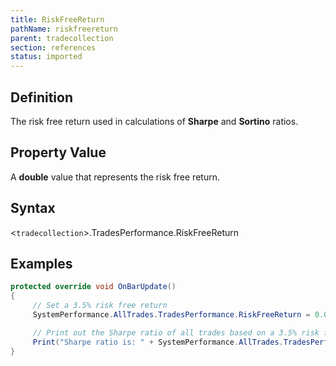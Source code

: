 ```yaml
---
title: RiskFreeReturn
pathName: riskfreereturn
parent: tradecollection
section: references
status: imported
---
```


## Definition

The risk free return used in calculations of **Sharpe** and **Sortino** ratios.

## Property Value

A **double** value that represents the risk free return.

## Syntax

<`tradecollection`>.TradesPerformance.RiskFreeReturn

## Examples

```csharp
protected override void OnBarUpdate()
{
     // Set a 3.5% risk free return
     SystemPerformance.AllTrades.TradesPerformance.RiskFreeReturn = 0.035;

     // Print out the Sharpe ratio of all trades based on a 3.5% risk free return
     Print("Sharpe ratio is: " + SystemPerformance.AllTrades.TradesPerformance.SharpeRatio);
}

```
